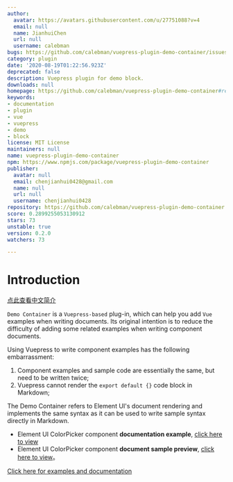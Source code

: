 ```yaml
---
author:
  avatar: https://avatars.githubusercontent.com/u/27751088?v=4
  email: null
  name: JianhuiChen
  url: null
  username: calebman
bugs: https://github.com/calebman/vuepress-plugin-demo-container/issues
category: plugin
date: '2020-08-19T01:22:56.923Z'
deprecated: false
description: Vuepress plugin for demo block.
downloads: null
homepage: https://github.com/calebman/vuepress-plugin-demo-container#readme
keywords:
- documentation
- plugin
- vue
- vuepress
- demo
- block
license: MIT License
maintainers: null
name: vuepress-plugin-demo-container
npm: https://www.npmjs.com/package/vuepress-plugin-demo-container
publisher:
  avatar: null
  email: chenjianhui0428@gmail.com
  name: null
  url: null
  username: chenjianhui0428
repository: https://github.com/calebman/vuepress-plugin-demo-container
score: 0.2899255053130912
stars: 73
unstable: true
version: 0.2.0
watchers: 73

---
```


# Introduction

[点此查看中文简介](https://github.com/calebman/vuepress-plugin-demo-container/blob/master/README.zh-CN.md)

`Demo Container` is a `Vuepress-based` plug-in, which can help you add `Vue` examples when writing documents. Its original intention is to reduce the difficulty of adding some related examples when writing component documents.

Using Vuepress to write component examples has the following embarrassment:
1. Component examples and sample code are essentially the same, but need to be written twice;
2. Vuepress cannot render the `export default {}` code block in Markdown;

The Demo Container refers to Element UI's document rendering and implements the same syntax as it can be used to write sample syntax directly in Markdown.
* Element UI ColorPicker component **documentation example**, [click here to view](https://github.com/ElemeFE/element/blob/dev/examples/docs/en-US/color-picker.md)
* Element UI ColorPicker component **document sample preview**, [click here to view](https://element.eleme.cn/2.0/#/en-US/component/color-picker)。

[Click here for examples and documentation](https://calebman.github.io/vuepress-plugin-demo-container/)